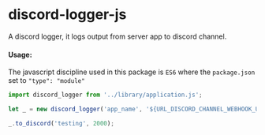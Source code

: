 # discord-logger-js
 A discord logger, it logs output from server app to discord channel.

#### Usage: 

The javascript discipline used in this package is `ES6` where the `package.json` set to `"type": "module"`

```javascript
import discord_logger from '../library/application.js';

let _ = new discord_logger('app_name', '${URL_DISCORD_CHANNEL_WEBHOOK_URL}');

_.to_discord('testing', 2000);
```

